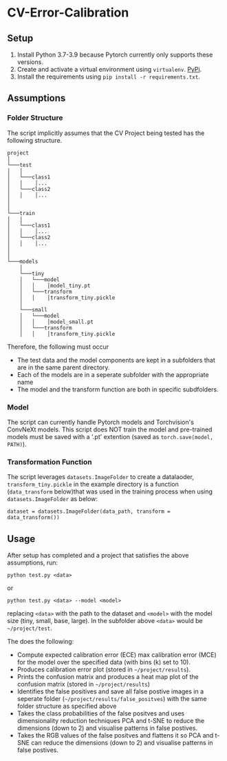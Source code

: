 # CV-Error-Calibration



## Setup

1. Install Python 3.7-3.9 because Pytorch currently only supports these versions.
2. Create and activate a virtual environment using `virtualenv`. [PyPi](https://pypi.org/project/virtualenv/).
3. Install the requirements using `pip install -r requirements.txt`.

## Assumptions
### Folder Structure

The script implicitly assumes that the CV Project being tested has the following structure.

```
project
│
└───test
│   │  
│   └───class1
│   │    │...
│   └───class2
│   │    │...  
│      
│   
└───train
│   │  
│   └───class1
│   │    │...
│   └───class2
│   │    │...      
│      
│       
└───models
    │
    └───tiny
    │   └───model
    │   │    │model_tiny.pt
    │   └───transform
    │   │    │transform_tiny.pickle
    │
    └───small
    │   └───model
    │   │    │model_small.pt
    │   └───transform
    │   │    │transform_tiny.pickle 
```

Therefore, the following must occur
- The test data and the model components are kept in a subfolders that are in the same parent directory. 
- Each of the models are in a seperate subfolder with the appropriate name
- The model and the transform function are both in specific subdfolders. 

### Model

The script can currently handle Pytorch models and Torchvision's ConvNeXt models. This script does NOT train the model and pre-trained models must be saved with a '.pt' extention (saved as `torch.save(model, PATH)`).

### Transformation Function

The script leverages `datasets.ImageFolder` to create a datalaoder, `transform_tiny.pickle` in the example directory is a function (`data_transform` below)that was used in the training process when using  `datasets.ImageFolder` as below:
```
dataset = datasets.ImageFolder(data_path, transform = data_transform())
```

## Usage 

After setup has completed and a project that satisfies the above assumptions,  run:  

```
python test.py <data>
```  

or  

```
python test.py <data> --model <model>
```  

replacing `<data>` with the path to the dataset and `<model>` with the model size (tiny, small, base, large). In the subfolder above `<data>` would be `~/project/test`. 


The does the following:
- Compute expected calibration error (ECE) max calibration error (MCE) for the model over the specified data (with bins (k) set to 10).
- Produces calibration error plot (stored in `~/project/results`).
- Prints the confusion matrix and produces a heat map plot of the confusion matrix (stored in `~/project/results`)
- Identifies the false positives and save all false postive images in a seperate folder (`~/project/results/false_positves`) with the same folder structure as specified above
- Takes the class probabilities of the false positves and uses dimensionality reduction techniques PCA and t-SNE to reduce the dimensions (down to 2) and visualise patterns in false postives.
- Takes the RGB values of the false positves and flattens it so PCA and t-SNE can reduce the dimensions (down to 2) and visualise patterns in false postives.